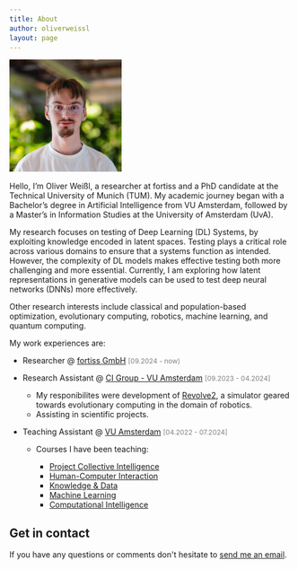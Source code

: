 ```yaml
---
title: About
author: oliverweissl
layout: page
---
```


<img alt="" src="/images/portrait.jpeg" width="200" height="200" />

Hello, I’m Oliver Weißl, a researcher at fortiss and a PhD candidate at the Technical University of Munich (TUM). My academic journey began with a Bachelor’s degree in Artificial Intelligence from VU Amsterdam, followed by a Master’s in Information Studies at the University of Amsterdam (UvA).

My research focuses on testing of Deep Learning (DL) Systems, by exploiting knowledge encoded in latent spaces. Testing plays a critical role across various domains to ensure that a systems function as intended. However, the complexity of DL models makes effective testing both more challenging and more essential. Currently, I am exploring how latent representations in generative models can be used to test deep neural networks (DNNs) more effectively.

Other research interests include classical and population-based optimization, evolutionary computing, robotics, machine learning, and quantum computing.

My work experiences are:

- Researcher @ [fortiss GmbH](https://www.fortiss.org/) <span style="color:grey; font-size: 0.75rem;">[09.2024 - now)</span>
- Research Assistant @ [CI Group - VU Amsterdam](https://cs.vu.nl/ci/) <span style="color:grey; font-size: 0.75rem;">[09.2023 - 04.2024]</span>
  
  - My responibilites were development of [Revolve2](https://github.com/ci-group/revolve2), a simulator geared towards evolutionary computing in the domain of robotics.
  - Assisting in scientific projects.

- Teaching Assistant @ [VU Amsterdam](https://vu.nl/en) <span style="color:grey; font-size: 0.75rem;">[04.2022 - 07.2024]</span>

  - Courses I have been teaching:
  
    - [Project Collective Intelligence](https://studiegids.vu.nl/en/Bachelor/2023-2024/artificial-intelligence/XB_0026#/)
    - [Human-Computer Interaction](https://studiegids.vu.nl/en/Bachelor/2023-2024/artificial-intelligence/XB_0013#/)
    - [Knowledge & Data](https://studiegids.vu.nl/en/Bachelor/2023-2024/artificial-intelligence/X_400083#/)
    - [Machine Learning](https://studiegids.vu.nl/en/Bachelor/2023-2024/artificial-intelligence/X_400154#/)
    - [Computational Intelligence](https://studiegids.vu.nl/en/Bachelor/2023-2024/artificial-intelligence/XB_0025#/)




## Get in contact

If you have any questions or comments don't hesitate to [send me an email](mailto:weissl@fortiss.org). 

